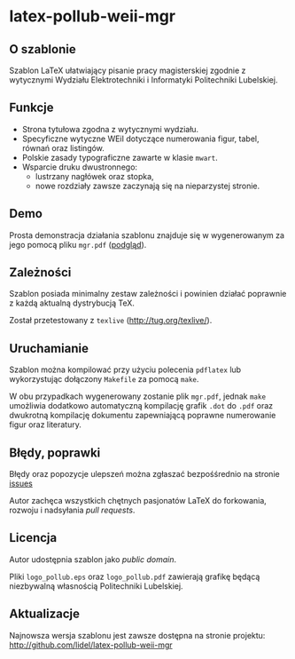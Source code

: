 latex-pollub-weii-mgr
=====================

O szablonie
-----------

Szablon LaTeX ułatwiający pisanie pracy magisterskiej zgodnie z wytycznymi Wydziału Elektrotechniki i Informatyki Politechniki Lubelskiej.

Funkcje
-------

- Strona tytułowa zgodna z wytycznymi wydziału.
- Specyficzne wytyczne WEiI dotyczące numerowania figur, tabel, równań oraz listingów.
- Polskie zasady typograficzne zawarte w klasie `mwart`.
- Wsparcie druku dwustronnego:
  - lustrzany nagłówek oraz stopka,
  - nowe rozdziały zawsze zaczynają się na nieparzystej stronie.

Demo
----

Prosta demonstracja działania szablonu znajduje się w wygenerowanym za jego pomocą pliku `mgr.pdf` ([podgląd](https://docs.google.com/viewer?url=http://github.com/lidel/latex-pollub-weii-mgr/raw/master/mgr.pdf)).

Zależności
----------

Szablon posiada minimalny zestaw zależności i powinien działać poprawnie z każdą aktualną dystrybucją TeX.


Został przetestowany z `texlive` (<http://tug.org/texlive/>).

Uruchamianie
------------

Szablon można kompilować przy użyciu polecenia `pdflatex` lub wykorzystując dołączony `Makefile` za pomocą `make`.


W obu przypadkach wygenerowany zostanie plik `mgr.pdf`, jednak `make` umożliwia dodatkowo automatyczną kompilację grafik `.dot` do `.pdf` oraz dwukrotną kompilację dokumentu zapewniającą poprawne numerowanie figur oraz literatury.

Błędy, poprawki
---------------

Błędy oraz popozycje ulepszeń można zgłaszać bezpośśrednio na stronie [issues](http://github.com/lidel/latex-pollub-weii-mgr/issues)

Autor zachęca wszystkich chętnych pasjonatów LaTeX do forkowania, rozwoju i nadsyłania *pull requests*.

Licencja
--------

Autor udostępnia szablon jako *public domain*.


Pliki `logo_pollub.eps` oraz `logo_pollub.pdf` zawierają grafikę będącą niezbywalną własnością Politechniki Lubelskiej.


Aktualizacje
------------

Najnowsza wersja szablonu jest zawsze dostępna na stronie projektu: <http://github.com/lidel/latex-pollub-weii-mgr>
